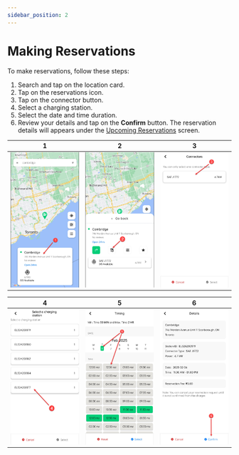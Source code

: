 ```yaml
---
sidebar_position: 2
---
```


# Making Reservations
To make reservations, follow these steps:
1. Search and tap on the location card.
2. Tap on the reservations icon.
3. Tap on the connector button.
4. Select a charging station.
5. Select the date and time duration.
6. Review your details and tap on the **Confirm** button.
The reservation details will appears under the [Upcoming Reservations](ViewingReservations) screen.

|             1              |             2              |             3              |
| :------------------------: | :------------------------: | :------------------------: |
| ![Overview](img/MRes1.jpg) | ![Overview](img/MRes2.jpg) | ![Overview](img/MRes3.jpg) |

|             4              |             5              |             6              |
| :------------------------: | :------------------------: | :------------------------: |
| ![Overview](img/MRes4.jpg) | ![Overview](img/MRes5.jpg) | ![Overview](img/MRes6.jpg) |
